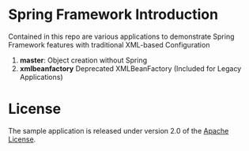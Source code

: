 # Spring Framework Introduction

Contained in this repo are various applications to demonstrate Spring Framework features with traditional XML-based Configuration

1.  **master**: Object creation without Spring
2.  **xmlbeanfactory** Deprecated XMLBeanFactory (Included for Legacy Applications)

# License

The sample application is released under version 2.0 of the [Apache License](http://www.apache.org/licenses/LICENSE-2.0).

